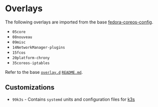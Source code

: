 # Overlays

The following overlays are imported from the base
[fedora-coreos-config](../fedora-coreos-config/).

* `05core`
* `08nouveau`
* `09misc`
* `14NetworkManager-plugins`
* `15fcos`
* `20platform-chrony`
* `35coreos-iptables`

Refer to the base [`overlay.d`](../fedora-coreos-config/overlay.d/)
[`README.md`](../fedora-coreos-config/overlay.d/README.md).

## Customizations

* `99k3s` - Contains `systemd` units and configuration files for
[k3s](https://k3s.io/)
